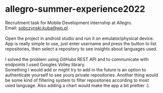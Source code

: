 # allegro-summer-experience2022
Recruitment task for Mobile Development internship at Allegro. <br/>
Email: sobczynski.kuba@wp.pl<br/><br/>
Open the project in android studio and run it on emulator/physical device. App is really simple to use, just enter username and press the button to list repositories, then select a repository to see insights about languages used.<br/><br/>
I solved the problem using GitHubs REST API and to communicate with endpoints I used Googles Volley library. <br/>
Something I would add or might try to add in the future is an option to authenticate yourself to see yours private repositories. Another thing would be some kind of filtering system to filter repositories according to most used language. Also adding a chart would make the app a bit prettier :).
